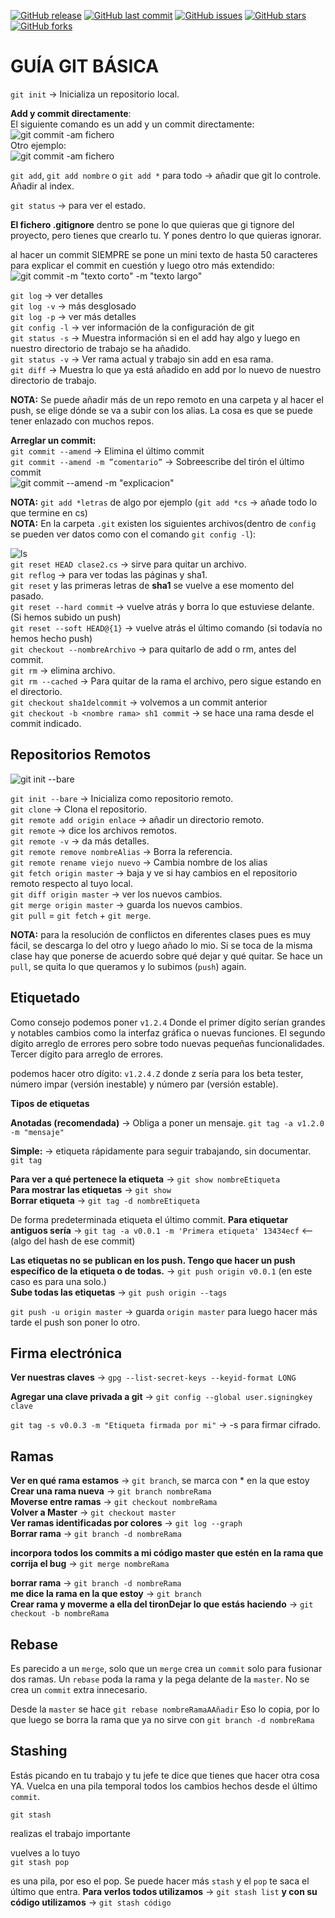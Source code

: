 [![GitHub release](https://img.shields.io/github/release/KamiKeys/guia-git-basica.svg)]()
[![GitHub last commit](https://img.shields.io/github/last-commit/KamiKeys/guia-git-basica.svg)]()
[![GitHub issues](https://img.shields.io/github/issues/KamiKeys/guia-git-basica.svg)]()
[![GitHub stars](https://img.shields.io/github/stars/KamiKeys/guia-git-basica.svg)]()
[![GitHub forks](https://img.shields.io/github/forks/KamiKeys/guia-git-basica.svg)](https://github.com/KamiKeys/guia-git-basica/network)
# GUÍA GIT BÁSICA 

`git init` → Inicializa un repositorio local.  

**Add y commit directamente**:  
El siguiente comando es un add y un commit directamente:  
![git commit -am fichero](https://raw.githubusercontent.com/KamiKeys/guia-git-basica/master/images/image4.png)  
Otro ejemplo:  
![git commit -am fichero](https://raw.githubusercontent.com/KamiKeys/guia-git-basica/master/images/image5.png)  

`git add`, `git add nombre` o `git add *` para todo → añadir que git lo controle. Añadir al index.

`git status` → para ver el estado.

**El fichero .gitignore**
dentro se pone lo que quieras que gi tignore del proyecto, pero tienes que crearlo tu. Y pones dentro lo que quieras ignorar.


al hacer un commit SIEMPRE se pone un mini texto de hasta 50 caracteres para explicar el commit en cuestión y luego otro más extendido:  
![git commit -m "texto corto" -m "texto largo"](https://raw.githubusercontent.com/KamiKeys/guia-git-basica/master/images/image3.png)  

`git log` → ver detalles  
`git log -v` → más desglosado  
`git log -p` → ver más detalles  
`git config -l` → ver información de la configuración de git  
`git status -s` → Muestra información si en el add hay algo y luego en nuestro directorio de trabajo se ha añadido.  
`git status -v` → Ver rama actual y trabajo sin add en esa rama.  
`git diff` → Muestra lo que ya está añadido en add por lo nuevo de nuestro directorio de trabajo.  

**NOTA:** Se puede añadir más de un repo remoto en una carpeta y al hacer el push, se elige dónde se va a subir con los alias. La cosa es que se puede tener enlazado con muchos repos.

**Arreglar un commit:**  
`git commit --amend` → Elimina el último commit  
`git commit --amend -m ”comentario”` → Sobreescribe del tirón el último commit  
![git commit --amend -m "explicacion"](https://raw.githubusercontent.com/KamiKeys/guia-git-basica/master/images/image1.png)

**NOTA:** `git add *letras` de algo por ejemplo (`git add *cs` → añade todo lo que termine en cs)  
**NOTA:** En la carpeta `.git` existen los siguientes archivos(dentro de `config` se pueden ver datos como con el comando `git config -l`):  

![ls](https://raw.githubusercontent.com/KamiKeys/guia-git-basica/master/images/image6.png)  
`git reset HEAD clase2.cs` → sirve para quitar un archivo.  
`git reflog` → para ver todas las páginas y sha1.  
`git reset` y las primeras letras de **sha1** se vuelve a ese momento del pasado.  
`git reset --hard commit` → vuelve atrás y borra lo que estuviese delante. (Si hemos subido un push)  
`git reset --soft HEAD@{1}` → vuelve atrás el último comando (si todavía no hemos hecho push)  
`git checkout --nombreArchivo` → para quitarlo de add o rm, antes del commit.  
`git rm` → elimina archivo.  
`git rm --cached` → Para quitar de la rama el archivo, pero sigue estando en el directorio.  
`git checkout sha1delcommit` → volvemos a un commit anterior  
`git checkout -b <nombre rama> sh1 commit` → se hace una rama desde el commit indicado.  


## Repositorios Remotos

![git init --bare](https://raw.githubusercontent.com/KamiKeys/guia-git-basica/master/images/image7.png)

`git init --bare` → Inicializa como repositorio remoto.  
`git clone` → Clona el repositorio.  
`git remote add origin enlace` → añadir un directorio remoto.  
`git remote` →  dice los archivos remotos.  
`git remote -v` → da más detalles.  
`git remote remove nombreAlias` → Borra la referencia.  
`git remote rename viejo nuevo` → Cambia nombre de los alias  
`git fetch origin master` → baja y ve si hay cambios en el repositorio remoto respecto al tuyo local.  
`git diff origin master` → ver los nuevos cambios.  
`git merge origin master` → guarda los nuevos cambios.  
`git pull` = `git fetch` + `git merge`.  

**NOTA:** para la resolución de conflictos en diferentes clases pues es muy fácil, se descarga lo del otro y luego añado lo mio. Si se toca de la misma clase hay que ponerse de acuerdo sobre qué dejar y qué quitar. Se hace un `pull`, se quita lo que queramos y lo subimos (`push`) again.


## Etiquetado

Como consejo podemos poner `v1.2.4`
Donde el primer dígito serían grandes y notables cambios como la interfaz gráfica o nuevas funciones. El segundo dígito arreglo de errores pero sobre todo nuevas pequeñas funcionalidades. Tercer dígito para arreglo de errores.

podemos hacer otro dígito: `v1.2.4.Z`
donde z sería para los beta tester, número impar (versión inestable) y número par (versión estable).

**Tipos de etiquetas**

**Anotadas (recomendada)** → Obliga a poner un mensaje. `git tag -a v1.2.0 -m "mensaje"`

**Simple:** → etiqueta rápidamente para seguir trabajando, sin documentar. `git tag`

**Para ver a qué pertenece la etiqueta** → `git show nombreEtiqueta`  
**Para mostrar las etiquetas** → `git show`  
**Borrar etiqueta** → `git tag -d nombreEtiqueta`  

De forma predeterminada etiqueta el último commit. 
**Para etiquetar antiguos sería** →  `git tag -a v0.0.1 -m 'Primera etiqueta' 13434ecf` <--(algo del hash de ese commit)    

**Las etiquetas no se publican en los push. Tengo que hacer un push específico de la etiqueta o de todas.** → `git push origin v0.0.1` (en este caso es para una solo.)  
**Sube todas las etiquetas** → `git push origin --tags`    

`git push -u origin master` → guarda `origin master` para luego hacer más tarde el push son poner lo otro.  

## Firma electrónica    
**Ver nuestras claves** → `gpg --list-secret-keys --keyid-format LONG`

**Agregar una clave privada a git** →  `git config --global user.signingkey clave`

`git tag -s v0.0.3 -m "Etiqueta firmada por mi"` → -s para firmar cifrado.

## Ramas    
**Ver en qué rama estamos** → `git branch`, se marca con * en la que estoy  
**Crear una rama nueva** → `git branch nombreRama`  
**Moverse entre ramas** → `git checkout nombreRama`  
**Volver a Master** → `git checkout master`  
**Ver ramas identificadas por colores** → `git log --graph`  
**Borrar rama** → `git branch -d nombreRama`  


**incorpora todos los commits a mi código master que estén en la rama que corrija el bug** → `git merge nombreRama`    

**borrar rama** → `git branch -d nombreRama`  
**me dice la rama en la que estoy** → `git branch`  
**Crear rama y moverme a ella del tironDejar lo que estás haciendo** → `git checkout -b nombreRama`  


## Rebase

Es parecido a un `merge`, solo que un `merge` crea un `commit` solo para fusionar dos ramas.
Un `rebase` poda la rama y la pega delante de la `master`. No se crea un `commit` extra innecesario.

Desde la `master` se hace `git rebase nombreRamaAAñadir` 
Eso lo copia, por lo que luego se borra la rama que ya no sirve con `git branch -d nombreRama`


## Stashing

Estás picando en tu trabajo y tu jefe te dice que tienes que hacer otra cosa YA.
Vuelca en una pila temporal todos los cambios hechos desde el último `commit`.

`git stash`

realizas el trabajo importante

vuelves a lo tuyo  
`git stash pop`

es una pila, por eso el pop. Se puede hacer más `stash` y el `pop` te saca el último que entra. 
**Para verlos todos utilizamos** → `git stash list`
**y con su código utilizamos** → `git stash código`
